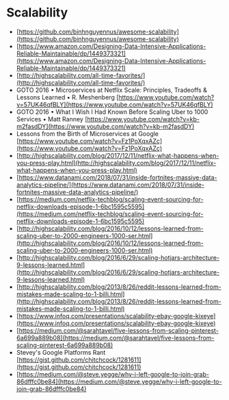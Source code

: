 # Scalability

* [https://github.com/binhnguyennus/awesome-scalability](https://github.com/binhnguyennus/awesome-scalability)
* [https://www.amazon.com/Designing-Data-Intensive-Applications-Reliable-Maintainable/dp/1449373321](https://www.amazon.com/Designing-Data-Intensive-Applications-Reliable-Maintainable/dp/1449373321)
* [http://highscalability.com/all-time-favorites/](http://highscalability.com/all-time-favorites/)
* GOTO 2016 • Microservices at Netflix Scale: Principles, Tradeoffs & Lessons Learned • R. Meshenberg [https://www.youtube.com/watch?v=57UK46qfBLY](https://www.youtube.com/watch?v=57UK46qfBLY)
* GOTO 2016 • What I Wish I Had Known Before Scaling Uber to 1000 Services • Matt Ranney [https://www.youtube.com/watch?v=kb-m2fasdDY](https://www.youtube.com/watch?v=kb-m2fasdDY) 
* Lessons from the Birth of Microservices at Google [https://www.youtube.com/watch?v=Fz1PoXqxAZc](https://www.youtube.com/watch?v=Fz1PoXqxAZc)
* [http://highscalability.com/blog/2017/12/11/netflix-what-happens-when-you-press-play.html](http://highscalability.com/blog/2017/12/11/netflix-what-happens-when-you-press-play.html)
* [https://www.datanami.com/2018/07/31/inside-fortnites-massive-data-analytics-pipeline/](https://www.datanami.com/2018/07/31/inside-fortnites-massive-data-analytics-pipeline/)
* [https://medium.com/netflix-techblog/scaling-event-sourcing-for-netflix-downloads-episode-1-6bc1595c5595](https://medium.com/netflix-techblog/scaling-event-sourcing-for-netflix-downloads-episode-1-6bc1595c5595)
* [http://highscalability.com/blog/2016/10/12/lessons-learned-from-scaling-uber-to-2000-engineers-1000-ser.html](http://highscalability.com/blog/2016/10/12/lessons-learned-from-scaling-uber-to-2000-engineers-1000-ser.html)
* [http://highscalability.com/blog/2016/6/29/scaling-hotjars-architecture-9-lessons-learned.html](http://highscalability.com/blog/2016/6/29/scaling-hotjars-architecture-9-lessons-learned.html)
* [http://highscalability.com/blog/2013/8/26/reddit-lessons-learned-from-mistakes-made-scaling-to-1-billi.html](http://highscalability.com/blog/2013/8/26/reddit-lessons-learned-from-mistakes-made-scaling-to-1-billi.html)
* [https://www.infoq.com/presentations/scalability-ebay-google-kixeye](https://www.infoq.com/presentations/scalability-ebay-google-kixeye)
* [https://medium.com/@sarahtavel/five-lessons-from-scaling-pinterest-6a699a889b08](https://medium.com/@sarahtavel/five-lessons-from-scaling-pinterest-6a699a889b08)
* Stevey's Google Platforms Rant [https://gist.github.com/chitchcock/1281611](https://gist.github.com/chitchcock/1281611) 
* [https://medium.com/@steve.yegge/why-i-left-google-to-join-grab-86dfffc0be84](https://medium.com/@steve.yegge/why-i-left-google-to-join-grab-86dfffc0be84)



